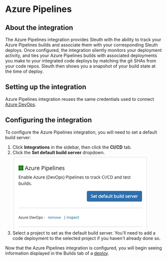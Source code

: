 # Azure Pipelines

## About the integration

The Azure Pipelines integration provides Sleuth with the ability to track your Azure Pipelines builds and associate them with your corresponding Sleuth deploys. Once configured, the integration silently monitors your deployment activity, and ties your Azure Pipelines builds with associated deployments you make to your integrated code deploys by matching the git SHAs from your code repos. Sleuth then shows you a snapshot of your build state at the time of deploy. 

## Setting up the integration

Azure Pipelines integration reuses the same credentials used to connect [Azure DevOps](../code-deployment/azure-devops.md).

## Configuring the integration

To configure the Azure Pipelines integration, you will need to set a default build server: 

1. Click **Integrations** in the sidebar, then click the **CI/CD** tab. 
2. Click the **Set default build server** dropdown. \
    ![](<../../.gitbook/assets/Integrations - Sleuth 2021-10-12 11-21-01.png>) 
3. Select a project to set as the default build server. You'll need to add a code deployment to the selected project if you haven't already done so. 

Now that the Azure Pipelines integration is configured, you will begin seeing information displayed in the Builds tab of a [deploy](../../modeling-your-deployments/deploy-cards.md).
